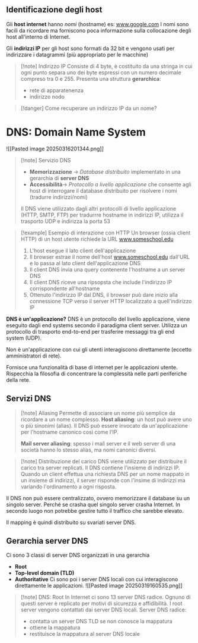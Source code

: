 ## Identificazione degli host
Gli **host internet** hanno *nomi* (hostname)
	es: www.google.com
I nomi sono facili da ricordare ma forniscono poca informazione sulla collocazione degli host all'interno di Internet.

Gli **indirizzi IP** per gli host sono formati da 32 bit e vengono usati per indirizzare i datagrammi (più appropriato per le macchine)
>[!note] Indirizzo IP
>Consiste di 4 byte, è costituito da una stringa in cui ogni punto separa uno dei byte espressi con un numero decimale compreso tra 0 e 255.
>Presenta una struttura **gerarchica**:
>- rete di apparatenenza
>- indirizzo nodo

>[!danger] Come recuperare un indirizzo IP da un nome?

# DNS: Domain Name System
![[Pasted image 20250316201344.png]]
>[!note] Servizio DNS
>- **Memorizzazione** -> *Database distribuito* implementato in una gerarchia di **server DNS**
>- **Accessibilità**-> *Protocollo a livello applicazione* che consente agli host di interrogare il database distribuito per risolvere i nomi  (tradurre indirizzi/nomi)
>
>Il DNS viene utilizzato dagli altri protocolli di livello applicazione (HTTP, SMTP, FTP) per tradurrre hostname in indirizzi IP, utilizza il trasporto UDP e indirizza la porta 53

>[!example] Esempio di interazione con HTTP
>Un browser (ossia client HTTP) di un host utente richiede la URL www.someschool.edu
>1) L'host esegue il lato client dell'applicazione
>2) Il browser estrae il nome dell'host www.someschool.edu dall'URL e lo passa al lato client dell'applicazione DNS
>3) Il client DNS invia una query contenente l'hostname a un server DNS
>4) Il client DNS riceve una ripsopsta che include l'indirizzo IP corrispondente all'hostname
>5) Ottenuto l'indirizzo IP dal DNS, il browser può dare inizio alla connessione TCP verso il server HTTP localizzato a quell'indirizzo IP

**DNS è un'applicazione?**
DNS è un protocollo del livello applicazione, viene eseguito dagli end systems secondo il paradigma client server.  Utilizza un protocollo di trasporto end-to-end per trasferire messaggi tra gli end system (UDP).

Non è un'applicazione con cui gli utenti interagiscono direttamente (eccetto amministratori di rete).

Fornisce una funzionalità di base di internet per le applicazioni utente. Rispecchia la filosofia di concentrare la complessità nelle parti periferiche della rete.
## Servizi DNS
>[!note] Aliasing
>Permette di associare un nome più semplice da ricordare a un nome complesso.
>**Host aliasing**: un host può avere uno o più sinonimi (alias). Il DNS può essere invocato da un'applicazione per l'hostname canonico così come l'IP.
>
>**Mail server aliasing**: spesso i mail server e il web server di una società hanno lo stesso alias, ma nomi canonici diversi.

>[!note] Distribuzione del carico 
>DNS viene utilizzato per distribuire il carico tra server replicati.
>Il DNS contiene l'insieme di indirizzi IP. Quando un client effettua una richiesta DNS per un nome mappato in un insieme di indirizzi, il server risponde con l'insime di indirizzi ma variando l'ordinamento a ogni risposta.

Il DNS non può essere centralizzato, ovvero memorizzare il database su un singolo server. Perché se crasha quel singolo server crasha Internet. In secondo luogo non potrebbe gestire tutto il traffico che sarebbe elevato.

Il mapping è quindi distribuito su svariati server DNS.

## Gerarchia server DNS
Ci sono 3 classi di server DNS organizzati in una gerarchia
- **Root**
- **Top-level domain (TLD)**
- **Authoritative**
Ci sono poi i server DNS locali con cui interagiscono direttamente le applicazioni.
![[Pasted image 20250319160535.png]]
>[!note] DNS: Root
>In Internet ci sono 13 server DNS radice. Ognuno di questi server è replicato per motivi di sicurezza e affidibilità. I root server vengono contattati dai server DNS locali.
>Server DNS radice: 
>- contatta un server DNS TLD se non conosce la mappatura
>- ottiene la mappatura
>- restituisce la mappatura al server DNS locale



